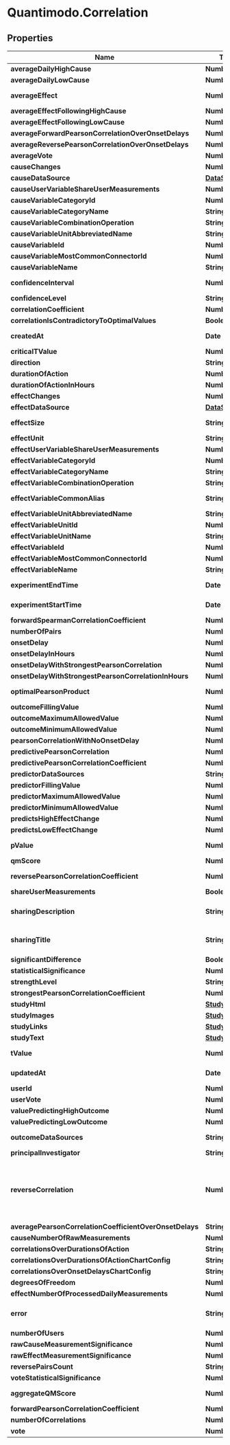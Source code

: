 # Quantimodo.Correlation

## Properties
Name | Type | Description | Notes
------------ | ------------- | ------------- | -------------
**averageDailyHighCause** | **Number** | Example: 4.19 | 
**averageDailyLowCause** | **Number** | Example: 1.97 | 
**averageEffect** | **Number** | Example: 3.0791054117396 | 
**averageEffectFollowingHighCause** | **Number** | Example: 3.55 | 
**averageEffectFollowingLowCause** | **Number** | Example: 2.65 | 
**averageForwardPearsonCorrelationOverOnsetDelays** | **Number** | Example: 0.396 | 
**averageReversePearsonCorrelationOverOnsetDelays** | **Number** | Example: 0.453667 | 
**averageVote** | **Number** | Example: 0.9855 | 
**causeChanges** | **Number** | Example: 164 | 
**causeDataSource** | [**DataSource**](DataSource.md) |  | [optional] 
**causeUserVariableShareUserMeasurements** | **Number** | Example: 1 | 
**causeVariableCategoryId** | **Number** | Example: 6 | [optional] 
**causeVariableCategoryName** | **String** | Example: Sleep | [optional] 
**causeVariableCombinationOperation** | **String** | Example: MEAN | [optional] 
**causeVariableUnitAbbreviatedName** | **String** | Example: /5 | [optional] 
**causeVariableId** | **Number** | Example: 1448 | [optional] 
**causeVariableMostCommonConnectorId** | **Number** | Example: 6 | [optional] 
**causeVariableName** | **String** | Example: Sleep Quality | 
**confidenceInterval** | **Number** | Example: 0.14344467795996 | 
**confidenceLevel** | **String** | Example: high | 
**correlationCoefficient** | **Number** | Example: 0.538 | 
**correlationIsContradictoryToOptimalValues** | **Boolean** | Example: false | [optional] 
**createdAt** | **Date** | Example: 2016-12-28 20:47:30 | 
**criticalTValue** | **Number** | Example: 1.646 | 
**direction** | **String** | Example: higher | 
**durationOfAction** | **Number** | Example: 604800 | 
**durationOfActionInHours** | **Number** | Example: 168 | 
**effectChanges** | **Number** | Example: 193 | 
**effectDataSource** | [**DataSource**](DataSource.md) |  | [optional] 
**effectSize** | **String** | Example: moderately positive | 
**effectUnit** | **String** | Example: /5 | 
**effectUserVariableShareUserMeasurements** | **Number** | Example: 1 | [optional] 
**effectVariableCategoryId** | **Number** | Example: 1 | [optional] 
**effectVariableCategoryName** | **String** | Example: Emotions | [optional] 
**effectVariableCombinationOperation** | **String** | Example: MEAN | [optional] 
**effectVariableCommonAlias** | **String** | Example: Mood_(psychology) | [optional] 
**effectVariableUnitAbbreviatedName** | **String** | Example: /5 | [optional] 
**effectVariableUnitId** | **Number** | Example: 10 | [optional] 
**effectVariableUnitName** | **String** | Example: 1 to 5 Rating | [optional] 
**effectVariableId** | **Number** | Example: 1398 | [optional] 
**effectVariableMostCommonConnectorId** | **Number** | Example: 10 | [optional] 
**effectVariableName** | **String** | Example: Overall Mood | 
**experimentEndTime** | **Date** | Example: 2014-07-30 12:50:00 | 
**experimentStartTime** | **Date** | Example: 2012-05-06 21:15:00 | 
**forwardSpearmanCorrelationCoefficient** | **Number** | Example: 0.528359 | 
**numberOfPairs** | **Number** | Example: 298 | 
**onsetDelay** | **Number** | Example: 0 | 
**onsetDelayInHours** | **Number** | Example: 0 | 
**onsetDelayWithStrongestPearsonCorrelation** | **Number** | Example: -86400 | 
**onsetDelayWithStrongestPearsonCorrelationInHours** | **Number** | Example: -24 | 
**optimalPearsonProduct** | **Number** | Example: 0.68582816186982 | 
**outcomeFillingValue** | **Number** | Example: -1 | 
**outcomeMaximumAllowedValue** | **Number** | Example: 23 | [optional] 
**outcomeMinimumAllowedValue** | **Number** | Example: 0.1 | [optional] 
**pearsonCorrelationWithNoOnsetDelay** | **Number** | Example: 0.477 | 
**predictivePearsonCorrelation** | **Number** | Example: 0.538 | 
**predictivePearsonCorrelationCoefficient** | **Number** | Example: 0.538 | 
**predictorDataSources** | **String** | Example: RescueTime | 
**predictorFillingValue** | **Number** | Example: -1 | 
**predictorMaximumAllowedValue** | **Number** | Example: 200 | 
**predictorMinimumAllowedValue** | **Number** | Example: 30 | 
**predictsHighEffectChange** | **Number** | Example: 17 | 
**predictsLowEffectChange** | **Number** | Example: -11 | 
**pValue** | **Number** | Example: 0.39628900511586 | [optional] 
**qmScore** | **Number** | Example: 0.528 | 
**reversePearsonCorrelationCoefficient** | **Number** | Example: 0.01377184270977 | 
**shareUserMeasurements** | **Boolean** | Example: 1 | 
**sharingDescription** | **String** | Example: N1 Study: Sleep Quality Predicts Higher Overall Mood | [optional] 
**sharingTitle** | **String** | Example: N1 Study: Sleep Quality Predicts Higher Overall Mood | [optional] 
**significantDifference** | **Boolean** | Example: 1 | 
**statisticalSignificance** | **Number** | Example: 0.9813 | 
**strengthLevel** | **String** | Example: moderate | 
**strongestPearsonCorrelationCoefficient** | **Number** | Example: 0.613 | 
**studyHtml** | [**StudyHtml**](StudyHtml.md) |  | [optional] 
**studyImages** | [**StudyImages**](StudyImages.md) |  | [optional] 
**studyLinks** | [**StudyLinks**](StudyLinks.md) |  | [optional] 
**studyText** | [**StudyText**](StudyText.md) |  | [optional] 
**tValue** | **Number** | Example: 9.6986079652717 | 
**updatedAt** | **Date** | Example: 2017-05-06 15:40:38 | 
**userId** | **Number** | Example: 230 | 
**userVote** | **Number** | Example: 1 | 
**valuePredictingHighOutcome** | **Number** | Example: 4.14 | 
**valuePredictingLowOutcome** | **Number** | Example: 3.03 | 
**outcomeDataSources** | **String** | original name of the cause. | [optional] 
**principalInvestigator** | **String** | Mike Sinn | [optional] 
**reverseCorrelation** | **Number** | Correlation when cause and effect are reversed. For any causal relationship, the forward correlation should exceed the reverse correlation. | [optional] 
**averagePearsonCorrelationCoefficientOverOnsetDelays** | **String** | Example:  | [optional] 
**causeNumberOfRawMeasurements** | **Number** | Example: 14764 | [optional] 
**correlationsOverDurationsOfAction** | **String** | Example:  | [optional] 
**correlationsOverDurationsOfActionChartConfig** | **String** | Example:  | [optional] 
**correlationsOverOnsetDelaysChartConfig** | **String** | Example:  | [optional] 
**degreesOfFreedom** | **Number** | Example: 200 | [optional] 
**effectNumberOfProcessedDailyMeasurements** | **Number** | Example: 145 | [optional] 
**error** | **String** | Example: optimalPearsonProduct is not defined | [optional] 
**numberOfUsers** | **Number** | Example:  | [optional] 
**rawCauseMeasurementSignificance** | **Number** | Example: 1 | [optional] 
**rawEffectMeasurementSignificance** | **Number** | Example: 1 | [optional] 
**reversePairsCount** | **String** | Example:  | [optional] 
**voteStatisticalSignificance** | **Number** | Example: 1 | [optional] 
**aggregateQMScore** | **Number** | Example: 0.011598441286655 | [optional] 
**forwardPearsonCorrelationCoefficient** | **Number** | Example: 0.0333 | [optional] 
**numberOfCorrelations** | **Number** | Example: 6 | [optional] 
**vote** | **Number** | Example:  | [optional] 


